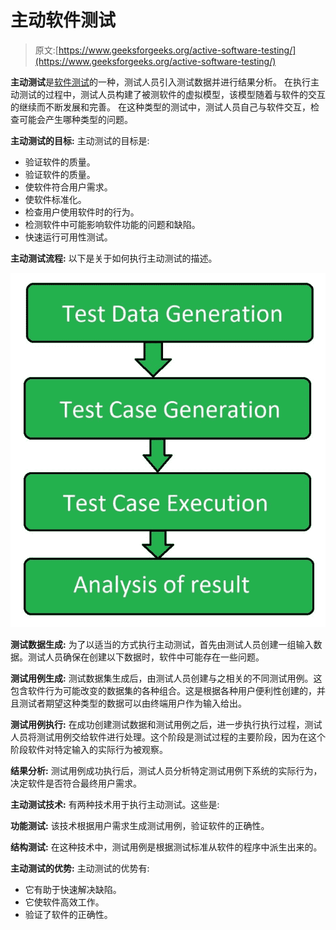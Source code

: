 # 主动软件测试

> 原文:[https://www.geeksforgeeks.org/active-software-testing/](https://www.geeksforgeeks.org/active-software-testing/)

**主动测试**是[软件测试](https://www.geeksforgeeks.org/software-testing-basics/)的一种，测试人员引入测试数据并进行结果分析。
在执行主动测试的过程中，测试人员构建了被测软件的虚拟模型，该模型随着与软件的交互的继续而不断发展和完善。
在这种类型的测试中，测试人员自己与软件交互，检查可能会产生哪种类型的问题。

**主动测试的目标:**
主动测试的目标是:

*   验证软件的质量。
*   验证软件的质量。
*   使软件符合用户需求。
*   使软件标准化。
*   检查用户使用软件时的行为。
*   检测软件中可能影响软件功能的问题和缺陷。
*   快速运行可用性测试。

**主动测试流程:**
以下是关于如何执行主动测试的描述。

![](img/93482a39c21883db2e1530c6918060b1.png)

**测试数据生成:**
为了以适当的方式执行主动测试，首先由测试人员创建一组输入数据。测试人员确保在创建以下数据时，软件中可能存在一些问题。

**测试用例生成:**
测试数据集生成后，由测试人员创建与之相关的不同测试用例。这包含软件行为可能改变的数据集的各种组合。这是根据各种用户便利性创建的，并且测试者期望这种类型的数据可以由终端用户作为输入给出。

**测试用例执行:**
在成功创建测试数据和测试用例之后，进一步执行执行过程，测试人员将测试用例交给软件进行处理。这个阶段是测试过程的主要阶段，因为在这个阶段软件对特定输入的实际行为被观察。

**结果分析:**
测试用例成功执行后，测试人员分析特定测试用例下系统的实际行为，决定软件是否符合最终用户需求。

**主动测试技术:**
有两种技术用于执行主动测试。这些是:

**功能测试:**
该技术根据用户需求生成测试用例，验证软件的正确性。

**结构测试:**
在这种技术中，测试用例是根据测试标准从软件的程序中派生出来的。

**主动测试的优势:**
主动测试的优势有:

*   它有助于快速解决缺陷。
*   它使软件高效工作。
*   验证了软件的正确性。